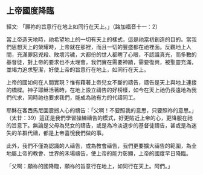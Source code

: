 ## 上帝國度降臨 ##

經文: 「願祢的旨意行在地上如同行在天上。」（路加福音十一：2）



當上帝造天地時，祂希望地上的一切有天上的樣式，這是祂當初創造的目的。當我們思想天上的榮耀時，上帝就在那裡，而且一切的豐盛都在祂裡面。反觀地上人間，充滿罪惡兇殺、敗壞污穢，大都份的世人都瞎了心眼，不認識真光，而多數的基督徒，對上帝的要求也不太理會，我們實在需要神蹟，需要復興，被聖靈充滿，並竭力追求聖潔，好使上帝的旨意行在地上，如同行在天上。

上帝的國如何在人間實現？惟有藉著上帝兒女不斷的禱告，禱告是天上與地上連接的橋樑。神子耶穌活著時，在地上設立禱告的好榜樣，如今在天上祂仍長遠地為我們代求，同時祂也要求我們，能成為祂有力的代禱同工。

耶穌在客西馬尼園震撼人心的禱告：「父啊！不要照我的意思，只要照祢的意思。」（太廿：39）這正是我們學習操練禱告的模式，好更貼近上帝的心，更降服在祂的旨意下。無論是父母為兒女的禱告，或是為冷淡退步的基督徒禱告，甚或是為迷失的羊群代禱，都是上帝喜悅我們做的事。

此外，我們不僅為認識的人禱告，或為教會禱告，我們更要擴大禱告的範圍，為全地屬上帝的教會、世界的禾場禱告，使上帝的能力彰顯，上帝的國度早日降臨。

「父啊：願祢的國降臨，願祢的旨意行在地上，如同行在天上。阿們。」